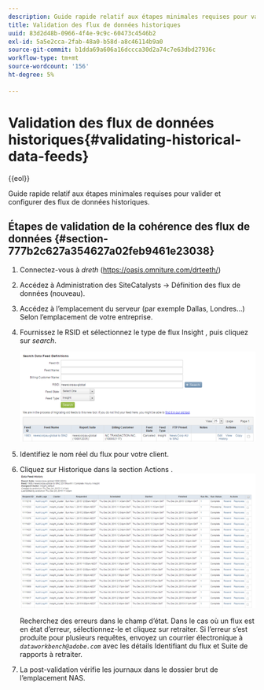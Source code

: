 ```yaml
---
description: Guide rapide relatif aux étapes minimales requises pour valider et configurer des flux de données historiques.
title: Validation des flux de données historiques
uuid: 83d2d48b-0966-4f4e-9c9c-60473c4546b2
exl-id: 5a5e2cca-2fab-48a0-b58d-a8c46114b9a0
source-git-commit: b1dda69a606a16dccca30d2a74c7e63dbd27936c
workflow-type: tm+mt
source-wordcount: '156'
ht-degree: 5%

---
```


# Validation des flux de données historiques{#validating-historical-data-feeds}

{{eol}}

Guide rapide relatif aux étapes minimales requises pour valider et configurer des flux de données historiques.

## Étapes de validation de la cohérence des flux de données {#section-777b2c627a354627a02feb9461e23038}

1. Connectez-vous à *dreth* (https://oasis.omniture.com/drteeth/)
1. Accédez à Administration des SiteCatalysts -> Définition des flux de données (nouveau).
1. Accédez à l’emplacement du serveur (par exemple Dallas, Londres...) Selon l’emplacement de votre entreprise.
1. Fournissez le RSID et sélectionnez le type de flux Insight , puis cliquez sur *search*.

   ![](assets/dwb_impl_historical.png)

1. Identifiez le nom réel du flux pour votre client.
1. Cliquez sur Historique dans la section Actions . ![](assets/dwb_impl_historical1.png)

   Recherchez des erreurs dans le champ d’état. Dans le cas où un flux est en état d’erreur, sélectionnez-le et cliquez sur retraiter. Si l’erreur s’est produite pour plusieurs requêtes, envoyez un courrier électronique à *`dataworkbench@adobe.com`* avec les détails Identifiant du flux et Suite de rapports à retraiter.

1. La post-validation vérifie les journaux dans le dossier brut de l’emplacement NAS.

